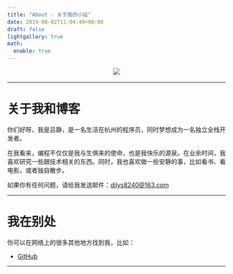 ```yaml
---
title: "About - 关于我的小站"
date: 2019-08-02T11:04:49+08:00
draft: false
lightgallery: true
math:
  enable: true
---
```


<center><img class="lazyautosizes ls-is-cached lazyloaded" src="/images/avatar.png" data-src="/images/avatar.png" data-srcset="/images/avatar.png, /images/avatar.png 1.5x, /images/avatar.png 2x" data-sizes="auto" sizes="96px" srcset="/images/avatar.png, /images/avatar.png 1.5x, /images/avatar.png 2x"></center>

---

# 关于我和博客

你们好呀，我是吕静，是一名生活在杭州的程序员，同时梦想成为一名独立全栈开发者。

在我看来，编程不仅仅是我与生俱来的使命，也是我快乐的源泉。在业余时间，我喜欢研究一些跟技术相关的东西。同时，我也喜欢做一些安静的事，比如看书、看电影，或者独自散步。

如果你有任何问题，请给我发送邮件：[dilys8240@163.com](mailto:dilys8240@163.com)

---

# 我在别处

你可以在网络上的很多其他地方找到我，比如：

- [GitHub](https://github.com/dilyslyu)
<!-- - [LinkedIn](https://www.linkedin.com/in/jonnychang/)
- [Segmentfault](https://segmentfault.com/u/jonnychang)
- [Douban](https://www.douban.com/people/jonny6015/)
- [Weibo](https://weibo.com/u/jonnychang) -->

---

<!-- # 了解更多 -->

<!-- You can get my Resume from [Here](https://dilyslyu.com/resume/resume.html) -->
